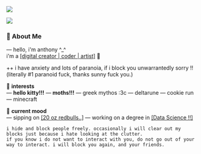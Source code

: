 ![](https://file.garden/ZuYDI_iCk3VglukI/meowmeowmeow.png)

![](https://singlecolorimage.com/get/ffc0cb/500x1)

  ### 🌿 About Me

— hello, i'm anthony ^_^  
i'm a [[digital creator | coder | artist]](https://github.com/lazyserpentt) 🌸

++ i have anxiety and lots of paranoia, if i block you unwarrantedly sorry !!
(literally #1 paranoid fuck, thanks sunny fuck you.)

🌙 **interests**  
— **hello kitty!!!** 
— **moths!!!**
— greek mythos :3c
— deltarune
— cookie run  
— minecraft

🌷 **current mood**  
— sipping on [[20 oz redbulls..]](https://github.com/lazyserpentt)
— working on a degree in [[Data Science !!]](https://github.com/lazyserpentt)

```
i hide and block people freely. occasionally i will clear out my blocks just because i hate looking at the clutter.
if you know i do not want to interact with you, do not go out of your way to interact. i will block you again, and your friends.
```
